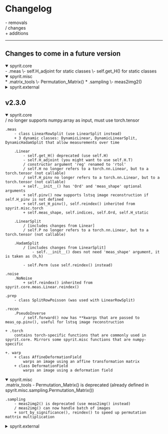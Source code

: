 # Changelog

\- removals  
/ changes  
\+ additions  

---
## Changes to come in a future version
<details open>
<summary>spyrit.core</summary>
- .meas  
\- self.H_adjoint for static classes  
\- self.get_H() for static classes  
</details>

<details open>
<summary>spyrit.misc</summary>
* .matrix_tools  
\- Permutation_Matrix()  
* .sampling  
\- meas2img2()  
</details>

<details>
<summary>spyrit.external</summary>
        .drunet  
            \+ include some documentation ?  
</details>

## v2.3.0
<details open>
<summary>spyrit.core</summary>
    / no longer supports numpy.array as input, must use torch.tensor  
  
    .meas  
        - class LinearRowSplit (use LinearSplit instead)  
        + 3 dynamic classes: DynamicLinear, DynamicLinearSplit, DynamicHadamSplit that allow measurements over time  
  
        .Linear  
            - self.get_H() deprecated (use self.H)  
            - self.H_adjoint (you might want to use self.H.T)  
            / constructor argument 'reg' renamed to 'rtol'  
            / self.H no longer refers to a torch.nn.Linear, but to a torch.tensor (not callable)  
            / self.H_pinv no longer refers to a torch.nn.Linear, but to a torch.tensor (not callable)  
            + self.__init__() has 'Ord' and 'meas_shape' optional arguments  
            + self.pinv() now supports lstsq image reconstruction if self.H_pinv is not defined  
            + self.set_H_pinv(), self.reindex() inherited from spyrit.misc.torch  
            + self.meas_shape, self.indices, self.Ord, self.H_static  
  
        .LinearSplit  
            / [includes changes from Linear]  
            / self.P no longer refers to a torch.nn.Linear, but to a torch.tensor (not callable)  
  
        .HadamSplit  
            / [includes changes from LinearSplit]  
                - self.__init__() does not need 'meas_shape' argument, it is taken as (h,h)  
  
            - self.Perm (use self.reindex() instead)  
  
    .noise  
        .NoNoise  
            + self.reindex() inherited from spyrit.core.meas.Linear.reindex()  
  
    .prep  
        - class SplitRowPoisson (was used with LinearRowSplit)  
  
    .recon  
        .PseudoInverse  
            / self.forward() now has **kwargs that are passed to meas_op.pinv(), useful for lstsq image reconstruction  
  
    + .torch  
        contains torch-specific functions that are commonly used in spyrit.core. Mirrors some spyrit.misc functions that are numpy-specific  
  
    +. warp  
        + class AffineDeformationField  
            warps an image using an affine transformation matrix  
        + class DeformationField  
            warps an image using a deformation field  
</details>

<details open>
<summary>spyrit.misc</summary>
    .matrix_tools  
        - Permutation_Matrix() is deprecated (already defined in spyrit.misc.sampling.Permutation_Matrix())  
  
    .sampling  
        - meas2img2() is deprecated (use meas2img() instead)  
        / meas2img() can now handle batch of images  
        + sort_by_significance(), reindex() to speed up permutation mattrix multiplication  
</details>

<details>
<summary>spyrit.external</summary>
    + class DRUNet, inheriting from UNetRes
</details>
